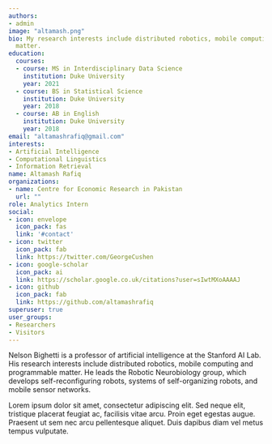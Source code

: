 ```yaml
---
authors:
- admin
image: "altamash.png"
bio: My research interests include distributed robotics, mobile computing and programmable
  matter.
education:
  courses:
  - course: MS in Interdisciplinary Data Science
    institution: Duke University
    year: 2021
  - course: BS in Statistical Science
    institution: Duke University
    year: 2018
  - course: AB in English
    institution: Duke University
    year: 2018
email: "altamashrafiq@gmail.com"
interests:
- Artificial Intelligence
- Computational Linguistics
- Information Retrieval
name: Altamash Rafiq
organizations:
- name: Centre for Economic Research in Pakistan
  url: ""
role: Analytics Intern
social:
- icon: envelope
  icon_pack: fas
  link: '#contact'
- icon: twitter
  icon_pack: fab
  link: https://twitter.com/GeorgeCushen
- icon: google-scholar
  icon_pack: ai
  link: https://scholar.google.co.uk/citations?user=sIwtMXoAAAAJ
- icon: github
  icon_pack: fab
  link: https://github.com/altamashrafiq
superuser: true
user_groups:
- Researchers
- Visitors
---
```


Nelson Bighetti is a professor of artificial intelligence at the Stanford AI Lab. His research interests include distributed robotics, mobile computing and programmable matter. He leads the Robotic Neurobiology group, which develops self-reconfiguring robots, systems of self-organizing robots, and mobile sensor networks.

Lorem ipsum dolor sit amet, consectetur adipiscing elit. Sed neque elit, tristique placerat feugiat ac, facilisis vitae arcu. Proin eget egestas augue. Praesent ut sem nec arcu pellentesque aliquet. Duis dapibus diam vel metus tempus vulputate. 
